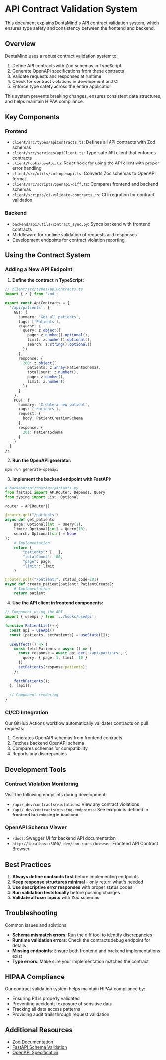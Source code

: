 # API Contract Validation System

This document explains DentaMind's API contract validation system, which ensures type safety and consistency between the frontend and backend.

## Overview

DentaMind uses a robust contract validation system to:

1. Define API contracts with Zod schemas in TypeScript
2. Generate OpenAPI specifications from these contracts
3. Validate requests and responses at runtime
4. Check for contract violations in development and CI
5. Enforce type safety across the entire application

This system prevents breaking changes, ensures consistent data structures, and helps maintain HIPAA compliance.

## Key Components

### Frontend

- `client/src/types/apiContracts.ts`: Defines all API contracts with Zod schemas
- `client/src/services/apiClient.ts`: Type-safe API client that enforces contracts
- `client/hooks/useApi.ts`: React hook for using the API client with proper error handling
- `client/src/utils/zod-openapi.ts`: Converts Zod schemas to OpenAPI format
- `client/src/scripts/openapi-diff.ts`: Compares frontend and backend schemas
- `client/scripts/ci-validate-contracts.js`: CI integration for contract validation

### Backend

- `backend/api/utils/contract_sync.py`: Syncs backend with frontend contracts
- Middleware for runtime validation of requests and responses
- Development endpoints for contract violation reporting

## Using the Contract System

### Adding a New API Endpoint

1. **Define the contract in TypeScript:**

```typescript
// client/src/types/apiContracts.ts
import { z } from 'zod';

export const ApiContracts = {
  '/api/patients': {
    GET: {
      summary: 'Get all patients',
      tags: ['Patients'],
      request: {
        query: z.object({
          page: z.number().optional(),
          limit: z.number().optional(),
          search: z.string().optional()
        })
      },
      response: {
        200: z.object({
          patients: z.array(PatientSchema),
          totalCount: z.number(),
          page: z.number(),
          limit: z.number()
        })
      }
    },
    POST: {
      summary: 'Create a new patient',
      tags: ['Patients'],
      request: {
        body: PatientCreationSchema
      },
      response: {
        201: PatientSchema
      }
    }
  }
};
```

2. **Run the OpenAPI generator:**

```bash
npm run generate-openapi
```

3. **Implement the backend endpoint with FastAPI:**

```python
# backend/api/routers/patients.py
from fastapi import APIRouter, Depends, Query
from typing import List, Optional

router = APIRouter()

@router.get("/patients")
async def get_patients(
    page: Optional[int] = Query(1), 
    limit: Optional[int] = Query(10),
    search: Optional[str] = None
):
    # Implementation
    return {
        "patients": [...],
        "totalCount": 100,
        "page": page,
        "limit": limit
    }

@router.post("/patients", status_code=201)
async def create_patient(patient: PatientCreate):
    # Implementation
    return patient
```

4. **Use the API client in frontend components:**

```typescript
// Component using the API
import { useApi } from '../hooks/useApi';

function PatientList() {
  const api = useApi();
  const [patients, setPatients] = useState([]);
  
  useEffect(() => {
    const fetchPatients = async () => {
      const response = await api.get('/api/patients', { 
        query: { page: 1, limit: 10 } 
      });
      setPatients(response.patients);
    };
    
    fetchPatients();
  }, [api]);
  
  // Component rendering
}
```

### CI/CD Integration

Our GitHub Actions workflow automatically validates contracts on pull requests:

1. Generates OpenAPI schemas from frontend contracts
2. Fetches backend OpenAPI schema
3. Compares schemas for compatibility
4. Reports any discrepancies

## Development Tools

### Contract Violation Monitoring

Visit the following endpoints during development:

- `/api/_dev/contracts/violations`: View any contract violations
- `/api/_dev/contracts/missing-endpoints`: See endpoints defined in frontend but missing in backend

### OpenAPI Schema Viewer

- `/docs`: Swagger UI for backend API documentation
- `http://localhost:3000/_dev/contracts/browser`: Frontend API Contract Browser

## Best Practices

1. **Always define contracts first** before implementing endpoints
2. **Keep response structures minimal** - only return what's needed
3. **Use descriptive error responses** with proper status codes
4. **Run validation tests locally** before pushing changes
5. **Validate all user inputs** with Zod schemas

## Troubleshooting

Common issues and solutions:

- **Schema mismatch errors**: Run the diff tool to identify discrepancies
- **Runtime validation errors**: Check the contracts debug endpoint for details
- **Missing endpoints**: Ensure both frontend and backend implementations exist
- **Type errors**: Make sure your implementation matches the contract

## HIPAA Compliance

Our contract validation system helps maintain HIPAA compliance by:

- Ensuring PII is properly validated
- Preventing accidental exposure of sensitive data
- Tracking all data access patterns
- Providing audit trails through request validation

## Additional Resources

- [Zod Documentation](https://github.com/colinhacks/zod)
- [FastAPI Schema Validation](https://fastapi.tiangolo.com/tutorial/schema/)
- [OpenAPI Specification](https://swagger.io/specification/) 